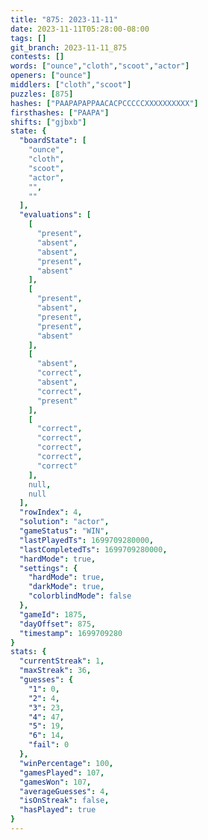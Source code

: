 ```yaml
---
title: "875: 2023-11-11"
date: 2023-11-11T05:28:00-08:00
tags: []
git_branch: 2023-11-11_875
contests: []
words: ["ounce","cloth","scoot","actor"]
openers: ["ounce"]
middlers: ["cloth","scoot"]
puzzles: [875]
hashes: ["PAAPAPAPPAACACPCCCCCXXXXXXXXXX"]
firsthashes: ["PAAPA"]
shifts: ["gjbxb"]
state: {
  "boardState": [
    "ounce",
    "cloth",
    "scoot",
    "actor",
    "",
    ""
  ],
  "evaluations": [
    [
      "present",
      "absent",
      "absent",
      "present",
      "absent"
    ],
    [
      "present",
      "absent",
      "present",
      "present",
      "absent"
    ],
    [
      "absent",
      "correct",
      "absent",
      "correct",
      "present"
    ],
    [
      "correct",
      "correct",
      "correct",
      "correct",
      "correct"
    ],
    null,
    null
  ],
  "rowIndex": 4,
  "solution": "actor",
  "gameStatus": "WIN",
  "lastPlayedTs": 1699709280000,
  "lastCompletedTs": 1699709280000,
  "hardMode": true,
  "settings": {
    "hardMode": true,
    "darkMode": true,
    "colorblindMode": false
  },
  "gameId": 1875,
  "dayOffset": 875,
  "timestamp": 1699709280
}
stats: {
  "currentStreak": 1,
  "maxStreak": 36,
  "guesses": {
    "1": 0,
    "2": 4,
    "3": 23,
    "4": 47,
    "5": 19,
    "6": 14,
    "fail": 0
  },
  "winPercentage": 100,
  "gamesPlayed": 107,
  "gamesWon": 107,
  "averageGuesses": 4,
  "isOnStreak": false,
  "hasPlayed": true
}
---
```

<!-- more -->
